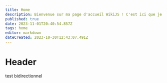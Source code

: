 ```yaml
---
title: Home
description: Bienvenue sur ma page d'accueil WikiJS ! C'est ici que je partage mes projets et mes tests. Je travaille dur pour vous offrir du contenu en français et en anglais. Explorez et découvrez !
published: true
date: 2023-11-01T20:40:54.857Z
tags: home
editor: markdown
dateCreated: 2023-10-30T12:43:07.491Z
---
```


# Header
test bidirectionnel

